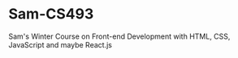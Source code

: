 # Sam-CS493
Sam's Winter Course on Front-end Development with HTML, CSS, JavaScript and maybe React.js
